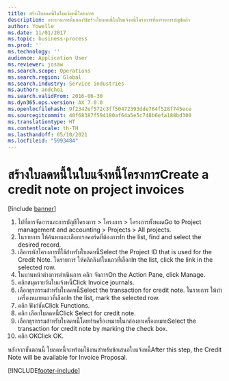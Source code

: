 ```yaml
---
title: สร้างใบลดหนี้ในใบแจ้งหนี้โครงการ
description: กระบวนการนี้แสดงวิธีสร้างใบลดหนี้ในใบแจ้งหนี้โครงการที่ลงรายการบัญชีแล้ว
author: Yowelle
ms.date: 11/01/2017
ms.topic: business-process
ms.prod: ''
ms.technology: ''
audience: Application User
ms.reviewer: josaw
ms.search.scope: Operations
ms.search.region: Global
ms.search.industry: Service industries
ms.author: andchoi
ms.search.validFrom: 2016-06-30
ms.dyn365.ops.version: AX 7.0.0
ms.openlocfilehash: 9f2342ef572c3ff50472393dde764f528f745ece
ms.sourcegitcommit: 40f68387f594180af64a5e5c748b6efa188bd300
ms.translationtype: HT
ms.contentlocale: th-TH
ms.lasthandoff: 05/10/2021
ms.locfileid: "5993484"
---
```

# <a name="create-a-credit-note-on-project-invoices"></a><span data-ttu-id="90e30-103">สร้างใบลดหนี้ในใบแจ้งหนี้โครงการ</span><span class="sxs-lookup"><span data-stu-id="90e30-103">Create a credit note on project invoices</span></span>

[!include [banner](../../includes/banner.md)]

1. <span data-ttu-id="90e30-104">ไปที่การจัดการและการบัญชีโครงการ > โครงการ > โครงการทั้งหมด</span><span class="sxs-lookup"><span data-stu-id="90e30-104">Go to Project management and accounting > Projects > All projects.</span></span> 
2. <span data-ttu-id="90e30-105">ในรายการ ให้ค้นหาและเลือกเรกคอร์ดที่ต้องการ</span><span class="sxs-lookup"><span data-stu-id="90e30-105">In the list, find and select the desired record.</span></span> 
3. <span data-ttu-id="90e30-106">เลือกรหัสโครงการที่ใช้สำหรับใบลดหนี้</span><span class="sxs-lookup"><span data-stu-id="90e30-106">Select the Project ID that is used for the Credit Note.</span></span> <span data-ttu-id="90e30-107">ในรายการ ให้คลิกลิงก์ในแถวที่เลือก</span><span class="sxs-lookup"><span data-stu-id="90e30-107">In the list, click the link in the selected row.</span></span> 
4. <span data-ttu-id="90e30-108">ในบานหน้าต่างการดำเนินการ คลิก จัดการ</span><span class="sxs-lookup"><span data-stu-id="90e30-108">On the Action Pane, click Manage.</span></span> 
5. <span data-ttu-id="90e30-109">คลิกสมุดรายวันใบแจ้งหนี้</span><span class="sxs-lookup"><span data-stu-id="90e30-109">Click Invoice journals.</span></span> 
6. <span data-ttu-id="90e30-110">เลือกธุรกรรมสำหรับใบลดหนี้</span><span class="sxs-lookup"><span data-stu-id="90e30-110">Select the transaction for credit note.</span></span> <span data-ttu-id="90e30-111">ในรายการ ให้ทำเครื่องหมายแถวที่เลือก</span><span class="sxs-lookup"><span data-stu-id="90e30-111">In the list, mark the selected row.</span></span> 
7. <span data-ttu-id="90e30-112">คลิก ฟังก์ชัน</span><span class="sxs-lookup"><span data-stu-id="90e30-112">Click Functions.</span></span> 
8. <span data-ttu-id="90e30-113">คลิก เลือกใบลดหนี้</span><span class="sxs-lookup"><span data-stu-id="90e30-113">Click Select for credit note.</span></span> 
9. <span data-ttu-id="90e30-114">เลือกธุรกรรมสำหรับใบลดหนี้โดยทำเครื่องหมายในกล่องกาเครื่องหมาย</span><span class="sxs-lookup"><span data-stu-id="90e30-114">Select the transaction for credit note by marking the check box.</span></span>
10. <span data-ttu-id="90e30-115">คลิก OK</span><span class="sxs-lookup"><span data-stu-id="90e30-115">Click OK.</span></span> 

<span data-ttu-id="90e30-116">หลังจากขั้นตอนนี้ ใบลดหนี้จะพร้อมใช้งานสำหรับข้อเสนอใบแจ้งหนี้</span><span class="sxs-lookup"><span data-stu-id="90e30-116">After this step, the Credit Note will be available for Invoice Proposal.</span></span>


[!INCLUDE[footer-include](../../includes/footer-banner.md)]